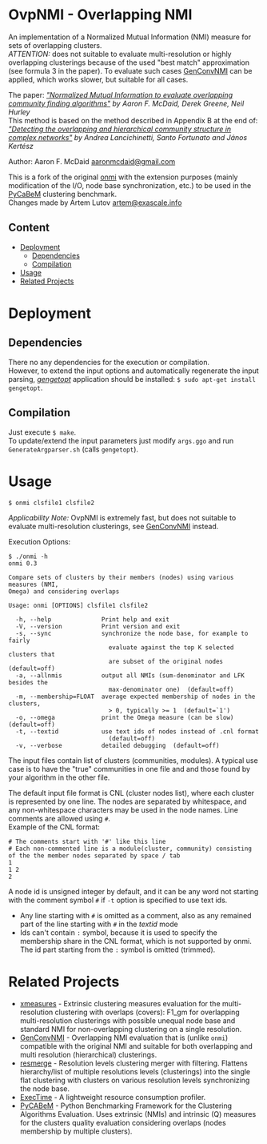 # OvpNMI - Overlapping NMI

An implementation of a Normalized Mutual Information (NMI) measure for sets of overlapping clusters.  
*ATTENTION:* does not suitable to evaluate multi-resolution or highly overlapping clusterings because of the used "best match" approximation (see formula 3 in the paper). To evaluate such cases [GenConvNMI](https://github.com/eXascaleInfolab/GenConvNMI) can be applied, which works slower, but suitable for all cases.

The paper: *["Normalized Mutual Information to evaluate overlapping community finding algorithms"](http://arxiv.org/abs/1110.2515) by Aaron F. McDaid, Derek Greene, Neil Hurley*  
This method is based on the method described in Appendix B at the end of:
*["Detecting the overlapping and hierarchical community structure in complex networks"](http://iopscience.iop.org/1367-2630/11/3/033015/)
by Andrea Lancichinetti, Santo Fortunato and János Kertész*

Author: Aaron F. McDaid <aaronmcdaid@gmail.com>  

This is a fork of the original [onmi](https://github.com/aaronmcdaid/Overlapping-NMI)
with the extension purposes (mainly modification of the I/O, node base synchronization, etc.)
to be used in the [PyCaBeM](https://github.com/eXascaleInfolab/PyCABeM) clustering benchmark.  
Changes made by Artem Lutov <artem@exascale.info>

## Content
- [Deployment](#deployment)
	- [Dependencies](#dependencies)
	- [Compilation](#compilation)
- [Usage](#usage)
- [Related Projects](#related-projects)

# Deployment

## Dependencies
There no any dependencies for the execution or compilation.  
However, to extend the input options and automatically regenerate the input parsing,
[*gengetopt*](https://www.gnu.org/software/gengetopt) application should be installed: `$ sudo apt-get install gengetopt`.

## Compilation
Just execute `$ make`.  
To update/extend the input parameters just modify `args.ggo` and run `GenerateArgparser.sh` (calls `gengetopt`).

# Usage
```
$ onmi clsfile1 clsfile2
```
_Applicability Note:_ OvpNMI is extremely fast, but does not suitable to evaluate multi-resolution clusterings, see [GenConvNMI](https://github.com/eXascaleInfolab/GenConvNMI) instead.

Execution Options:
```
$ ./onmi -h
onmi 0.3

Compare sets of clusters by their members (nodes) using various measures (NMI,
Omega) and considering overlaps

Usage: onmi [OPTIONS] clsfile1 clsfile2

  -h, --help              Print help and exit
  -V, --version           Print version and exit
  -s, --sync              synchronize the node base, for example to fairly
                            evaluate against the top K selected clusters that
                            are subset of the original nodes  (default=off)
  -a, --allnmis           output all NMIs (sum-denominator and LFK besides the
                            max-denominator one)  (default=off)
  -m, --membership=FLOAT  average expected membership of nodes in the clusters,
                            > 0, typically >= 1  (default=`1')
  -o, --omega             print the Omega measure (can be slow)  (default=off)
  -t, --textid            use text ids of nodes instead of .cnl format
                            (default=off)
  -v, --verbose           detailed debugging  (default=off)
```
The input files contain list of clusters (communities, modules). A typical use case is to have
the "true" communities in one file and and those found by your algorithm in the other file.

The default input file format is CNL (cluster nodes list), where each cluster is
represented by one line. The nodes are separated by whitespace, and any non-whitespace
characters may be used in the node names. Line comments are allowed using `#`.  
Example of the CNL format:
```
# The comments start with '#' like this line
# Each non-commented line is a module(cluster, community) consisting of the the member nodes separated by space / tab
1
1 2
2
```
A node id is unsigned integer by default, and it can be any word not starting with the comment symbol `#` if `-t` option is specified to use text ids.
>
- Any line starting with `#` is omitted as a comment, also as any remained part of the line starting with `#` in the *textid* mode
- Ids can't contain `:` symbol, because it is used to specify the membership share in the CNL format, which is not supported by onmi. The id part starting from the `:` symbol is omitted (trimmed).

# Related Projects
- [xmeasures](https://github.com/eXascaleInfolab/xmeasures)  - Extrinsic clustering measures evaluation for the multi-resolution clustering with overlaps (covers): F1_gm for overlapping multi-resolution clusterings with possible unequal node base and standard NMI for non-overlapping clustering on a single resolution.
- [GenConvNMI](https://github.com/eXascaleInfolab/GenConvNMI) - Overlapping NMI evaluation that is (unlike `onmi`) compatible with the original NMI and suitable for both overlapping and multi resolution (hierarchical) clusterings.
- [resmerge](https://github.com/eXascaleInfolab/resmerge)  - Resolution levels clustering merger with filtering. Flattens hierarchy/list of multiple resolutions levels (clusterings) into the single flat clustering with clusters on various resolution levels synchronizing the node base.
- [ExecTime](https://bitbucket.org/lumais/exectime/)  - A lightweight resource consumption profiler.
- [PyCABeM](https://github.com/eXascaleInfolab/PyCABeM) - Python Benchmarking Framework for the Clustering Algorithms Evaluation. Uses extrinsic (NMIs) and intrinsic (Q) measures for the clusters quality evaluation considering overlaps (nodes membership by multiple clusters).
